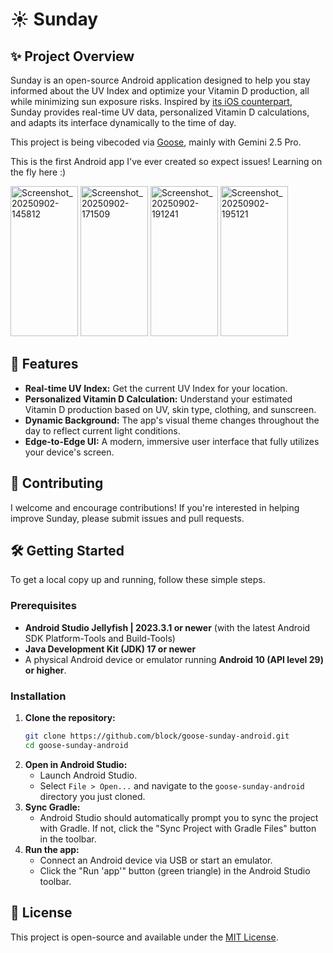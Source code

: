 # ☀️ Sunday

## ✨ Project Overview


Sunday is an open-source Android application designed to help you stay informed about the UV Index and optimize your Vitamin D production, all while minimizing sun exposure risks. Inspired by [its iOS counterpart](https://github.com/jackjackbits/sunday), Sunday provides real-time UV data, personalized Vitamin D calculations, and adapts its interface dynamically to the time of day.

This project is being vibecoded via [Goose](https://block.github.io/goose), mainly with Gemini 2.5 Pro.

This is the first Android app I've ever created so expect issues! Learning on the fly here :)

<img width="108" height="240" alt="Screenshot_20250902-145812" src="https://github.com/user-attachments/assets/e1cbf60b-fa92-47e3-80e8-7e3a73859dd0" />
<img width="108" height="240" alt="Screenshot_20250902-171509" src="https://github.com/user-attachments/assets/fed62696-f9f7-452f-88be-9ea1f7f72003" />
<img width="108" height="240" alt="Screenshot_20250902-191241" src="https://github.com/user-attachments/assets/392c0c92-826f-47de-9b2b-0b62a0ac0d84" />
<img width="108" height="240" alt="Screenshot_20250902-195121" src="https://github.com/user-attachments/assets/bf522a2a-fbba-44fa-b483-52f57848e3d8" />

## 🚀 Features

*   **Real-time UV Index:** Get the current UV Index for your location.
*   **Personalized Vitamin D Calculation:** Understand your estimated Vitamin D production based on UV, skin type, clothing, and sunscreen.
*   **Dynamic Background:** The app's visual theme changes throughout the day to reflect current light conditions.
*   **Edge-to-Edge UI:** A modern, immersive user interface that fully utilizes your device's screen.
  
## 🤝 Contributing

I welcome and encourage contributions! If you're interested in helping improve Sunday, please submit issues and pull requests.

## 🛠️ Getting Started

To get a local copy up and running, follow these simple steps.

### Prerequisites

*   **Android Studio Jellyfish | 2023.3.1 or newer** (with the latest Android SDK Platform-Tools and Build-Tools)
*   **Java Development Kit (JDK) 17 or newer**
*   A physical Android device or emulator running **Android 10 (API level 29) or higher**.

### Installation

1.  **Clone the repository:**
    ```bash
    git clone https://github.com/block/goose-sunday-android.git
    cd goose-sunday-android
    ```
2.  **Open in Android Studio:**
    *   Launch Android Studio.
    *   Select `File > Open...` and navigate to the `goose-sunday-android` directory you just cloned.
3.  **Sync Gradle:**
    *   Android Studio should automatically prompt you to sync the project with Gradle. If not, click the "Sync Project with Gradle Files" button in the toolbar.
4.  **Run the app:**
    *   Connect an Android device via USB or start an emulator.
    *   Click the "Run 'app'" button (green triangle) in the Android Studio toolbar.

## 📄 License

This project is open-source and available under the [MIT License](LICENSE).
